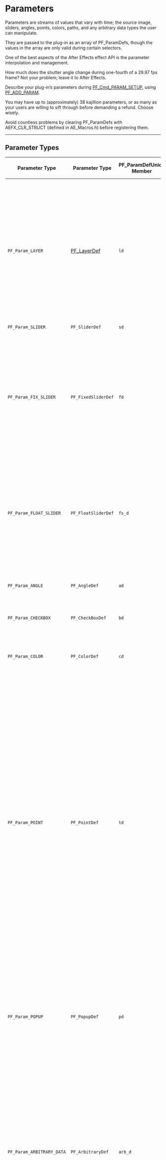 # Parameters

Parameters are streams of values that vary with time; the source image, sliders, angles, points, colors, paths, and any arbitrary data types the user can manipulate.

They are passed to the plug-in as an array of PF_ParamDefs, though the values in the array are only valid during certain selectors.

One of the best aspects of the After Effects effect API is the parameter interpolation and management.

How much does the shutter angle change during one-fourth of a 29.97 fps frame? Not your problem; leave it to After Effects.

Describe your plug-in’s parameters during [PF_Cmd_PARAM_SETUP](command-selectors.md#effect-basics-command-selectors-global-selectors), using [PF_ADD_PARAM](../effect-details/interaction-callback-functions.md#effect-details-interaction-callback-functions-interaction-callbacks).

You may have up to (approximately) 38 kajillion parameters, or as many as your users are willing to sift through before demanding a refund. Choose wisely.

Avoid countless problems by clearing PF_ParamDefs with AEFX_CLR_STRUCT (defined in AE_Macros.h) before registering them.

---

## Parameter Types

| **Parameter Type**                              | **Parameter Type**                                            | **PF_ParamDefUnion Member**   | **Param Value Data Type**   | **Description**                                                                                                                                                                                                                                                                                                                                                                                                                                                                                                                                                                                                                                                                                                                                                                                                                                                                                                                                                                                                                                                                                                                                                                 |
|-------------------------------------------------|---------------------------------------------------------------|-------------------------------|-----------------------------|---------------------------------------------------------------------------------------------------------------------------------------------------------------------------------------------------------------------------------------------------------------------------------------------------------------------------------------------------------------------------------------------------------------------------------------------------------------------------------------------------------------------------------------------------------------------------------------------------------------------------------------------------------------------------------------------------------------------------------------------------------------------------------------------------------------------------------------------------------------------------------------------------------------------------------------------------------------------------------------------------------------------------------------------------------------------------------------------------------------------------------------------------------------------------------|
| `PF_Param_LAYER`                                | [PF_LayerDef](PF_EffectWorld.md#effect-basics-pf-effectworld) | `ld`                          | `A_long`                    | Image and audio layers in the composition. All effects automatically have at least 1 layer parameter, param[0], the layer to which they are applied.<br/><br/>When used as effect parameters, these appear as a pull-down menu with which the user selects a layer within the current composition.<br/><br/>The pull-down menu contents are generated by After Effects.<br/><br/>NOTE: This is a reference to a layer which contains pixels and audio samples, not actual pixels and audio samples.                                                                                                                                                                                                                                                                                                                                                                                                                                                                                                                                                                                                                                                                             |
| `PF_Param_SLIDER`                               | `PF_SliderDef`                                                | `sd`                          | `long`                      | No longer used.                                                                                                                                                                                                                                                                                                                                                                                                                                                                                                                                                                                                                                                                                                                                                                                                                                                                                                                                                                                                                                                                                                                                                                 |
| `PF_Param_FIX_SLIDER`                           | `PF_FixedSliderDef`                                           | `fd`                          | `PF_Fixed`                  | Deprecated. For many years, we promoted fixed sliders. We now recommend `PF_Param_FLOAT_SLIDERs`.<br/><br/>The additional precision helps in many situations, and isn’t as expensive as it once was. Plus, we’re just tired of low byte / high byte silliness.<br/><br/>`FIX_SLIDERs` provide higher precision than `PF_Param_SLIDER`. Specify the UI decimal places independently.<br/>Ignore the low word of the `PF_Fixed` to get integral results.                                                                                                                                                                                                                                                                                                                                                                                                                                                                                                                                                                                                                                                                                                                          |
| `PF_Param_FLOAT_SLIDER`                         | `PF_FloatSliderDef`                                           | `fs_d`                        | `PF_FPLong`                 | Sliders represent numerical values. `FLOAT_SLIDERs` contain values for phase, precision, and curve tolerance for use by audio filters.<br/><br/>Specify a minimum and maximum value, and the user can move a slider or types a number to specify the setting.<br/><br/>`PF_Param_FLOAT_SLIDERs` also respond to slider flags discussed in [Audio Filters](../audio/audio-considerations.md#audio-audio-considerations).                                                                                                                                                                                                                                                                                                                                                                                                                                                                                                                                                                                                                                                                                                                                                         |
| `PF_Param_ANGLE`                                | `PF_AngleDef`                                                 | `ad`                          | `PF_Fixed`                  | Angles in (fixed point) degrees, accurate to small fractions of a degree.<br/><br/>Users can specify multiple revolutions, resulting in values greater than 360.                                                                                                                                                                                                                                                                                                                                                                                                                                                                                                                                                                                                                                                                                                                                                                                                                                                                                                                                                                                                                |
| `PF_Param_CHECKBOX`                             | `PF_CheckBoxDef`                                              | `bd`                          | `PF_Boolean`                | `PF_ParamFlag_CANNOT_INTERP` is forced on for all checkboxes.                                                                                                                                                                                                                                                                                                                                                                                                                                                                                                                                                                                                                                                                                                                                                                                                                                                                                                                                                                                                                                                                                                                   |
| `PF_Param_COLOR`                                | `PF_ColorDef`                                                 | `cd`                          | `PF_Pixel`                  | RGB value (alpha is not used) that the user can choose either with the standard color picker or with an eye dropper tool.<br/><br/>For floating point accuracy, use [PF_ColorParamSuite1](../effect-details/parameters-floating-point-values.md#effect-details-parameters-floating-point-values-pf-colorparamsuite) to retrieve the values.                                                                                                                                                                                                                                                                                                                                                                                                                                                                                                                                                                                                                                                                                                                                                                                                                                     |
| `PF_Param_POINT`                                | `PF_PointDef`                                                 | `td`                          | `PF_Fixed`                  | A two-dimensional point. The point provides x and y values in destination layer space.<br/><br/>The origin of the layer is the upper-left hand corner, with x increasing to the right, y increasing down.<br/><br/>Starting in CS5.5, for floating point accuracy, use [PF_PointParamSuite1](../effect-details/parameters-floating-point-values.md#effect-details-parameters-floating-point-values-pf-pointparamsuite) to retrieve the values.<br/><br/>Dusty history lesson to follow: Prior to API specification version 12.1 (After Effects 4.0),<br/>the default value for the point was between 0 and 100 in fixed point with the radix point at bit 16 (i.e. standard fixed point).<br/><br/>Specifying (50,50) in fixed point yields the center of the image. The value you are returned for a point control is in absolute pixels with some number of bits of fixed point accuracy.<br/><br/>Thus, if you gave (50,50) as the default position and the user applied the effect to a 640 by 480 layer, the default value you would be sent would be (320, 240) in Fixed point.<br/><br/>Plug-ins which specify API versions before 12.1 will still get the old behavior. |
| `PF_Param_POPUP`                                | `PF_PopupDef`                                                 | `pd`                          | `A_long`                    | List of choices. Build a string in namesptr containing a list of (read-only) pop-up entries (“Entry1 / Entry2 / Entry3”).<br/><br/>After Effects copies the data and creates a pop-up menu.<br/><br/>These entries cannot be modified once the parameter is added.<br/><br/>An entry of “(-” will result in a separator being drawn between previous and subsequent entries.                                                                                                                                                                                                                                                                                                                                                                                                                                                                                                                                                                                                                                                                                                                                                                                                    |
| `PF_Param_ARBITRARY_DATA`                       | `PF_ArbitraryDef`                                             | `arb_d`                       | `???`                       | Custom data type.<br/><br/>[Arbitrary Data Parameters](../effect-details/arbitrary-data-parameters.md#effect-details-arbitrary-data-parameters) contain an ID (you can use more than one custom data type in a given effect),<br/>a default value (so After Effects knows what your data type should start as), and a handle to your actual parameter.<br/><br/>In AE, must specify either `PF_PUI_TOPIC` / `PF_PUI_CONTROL` or `PF_PUI_NO_ECW`.<br/><br/>In PPro 8.0 and later, it’s okay to set none of those flags, which allows you to<br/>see the parameter’s keyframe track on the right side of Effect Controls without creating a custom control.                                                                                                                                                                                                                                                                                                                                                                                                                                                                                                                       |
| `PF_Param_PATH`                                 | `PF_PathDef`                                                  | `path_d`                      | `PF_PathID`                 | Path parameters are references to masks applied to the same layer as the effect.<br/><br/>Path parameter data cannot be accessed directly; use [PF_PathQuerySuite1](../effect-details/working-with-paths.md#effect-details-working-with-paths-pf-pathquerysuite) and [PF_PathDataSuite](../effect-details/working-with-paths.md#effect-details-working-with-paths-pf-pathdatasuite) to manage and inquire about paths.<br/><br/>`PF_PathDef.path_id` contains the index of the mask selected by the user.<br/><br/>A corresponding `AEGP_MaskRefH` can be obtained using `AEGP_GetLayerMaskByIndex` from [AEGP_MaskSuite6](../aegps/aegp-suites.md#aegps-aegp-suites-aegp-masksuite).                                                                                                                                                                                                                                                                                                                                                                                                                                                                                           |
| `PF_Param_GROUP_START`<br/>`PF_Param_GROUP_END` | (none)<br/>(none)                                             |                               |                             | Parameter groups (topics) organize parameters into sets.<br/><br/>Each group receives its own twirly and will be indented in the ECP relative to the neighboring parameters or groups.<br/><br/>One group can be nested within another.<br/><br/>Each twirly can be spun open or closed by the user, or programatically by the effect.<br/><br/>The effect may choose to have certain groups initialized with the twirly spun open, and others with the twirly spun closed.                                                                                                                                                                                                                                                                                                                                                                                                                                                                                                                                                                                                                                                                                                     |
| `PF_Param_BUTTON`                               | `PF_Button`                                                   | `button_d`                    | (no value)                  | A simple push button. Use [Parameter Supervision](../effect-details/parameter-supervision.md#effect-detals-parameter-supervision) to detect when the button is pressed.<br/><br/>New in CS5.5 to After Effects.                                                                                                                                                                                                                                                                                                                                                                                                                                                                                                                                                                                                                                                                                                                                                                                                                                                                                                                                                                 |
| `PF_Param_POINT_3D`                             | `PF_Point3D`                                                  | `point3d_d`                   | `PF_FpLong (3)`             | A three-dimensional point.<br/><br/>New in CS5.5. Unsupported in Premiere Pro.                                                                                                                                                                                                                                                                                                                                                                                                                                                                                                                                                                                                                                                                                                                                                                                                                                                                                                                                                                                                                                                                                                  |

---

## Slider Range Issues?

If your slider seems disabled but not grayed out, check the valid_min, slider_min, valid_max and slider_max fields. Is the param a `PF_Param_FIX_SLIDER`? If so, did you convert your mins and maxs to reasonable fixed values? If you’re using the macros provided in AE_Macros.h, they’re expecting to receive ints; passing fixed point values won’t work.

---

## Point Parameter Origin

After Effects modifies any point parameter to account for origin offset, introduced by “upstream” effects that modify the output dimensions. Even if the ECP UI indicates the value of the point parameter is (0,0), the offset has already been factored in.
